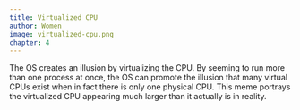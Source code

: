 ```yaml
---
title: Virtualized CPU
author: Women
image: virtualized-cpu.png
chapter: 4
---
```

The OS creates an illusion by virtualizing the CPU. By seeming to run more than one process at once, the OS can promote the illusion that many virtual CPUs exist when in fact there is only one physical CPU. This meme portrays the virtualized CPU appearing much larger than it actually is in reality.